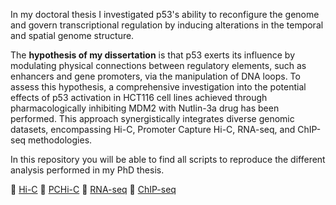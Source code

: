 In my doctoral thesis I investigated p53's ability to reconfigure the genome and govern transcriptional regulation by inducing alterations in the temporal and spatial genome structure. 

The **hypothesis of my dissertation** is that p53 exerts its influence by modulating physical connections between regulatory elements, such as enhancers and gene promoters, via the manipulation of DNA loops.
To assess this hypothesis, a comprehensive investigation into the potential effects of p53 activation in HCT116 cell lines achieved through pharmacologically inhibiting MDM2 with Nutlin-3a drug has been performed. This approach synergistically integrates diverse genomic datasets, encompassing Hi-C, Promoter Capture Hi-C, RNA-seq, and ChIP-seq methodologies. 

In this repository you will be able to find all scripts to reproduce the different analysis performed in my PhD thesis.

:open_file_folder: [Hi-C](HiC/)
:open_file_folder: [PCHi-C](PCHiC/)
:open_file_folder: [RNA-seq](RNAseq/)
:open_file_folder: [ChIP-seq](ChIPseq/)

